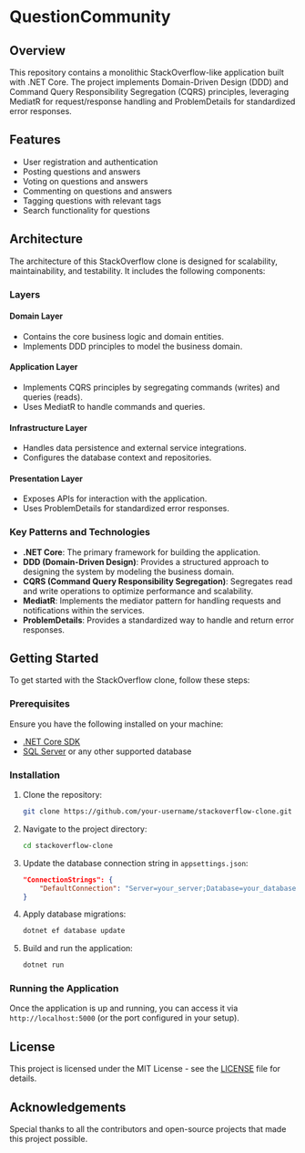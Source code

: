 # QuestionCommunity

## Overview
This repository contains a monolithic StackOverflow-like application built with .NET Core. The project implements Domain-Driven Design (DDD) and Command Query Responsibility Segregation (CQRS) principles, leveraging MediatR for request/response handling and ProblemDetails for standardized error responses.

## Features
- User registration and authentication
- Posting questions and answers
- Voting on questions and answers
- Commenting on questions and answers
- Tagging questions with relevant tags
- Search functionality for questions

## Architecture
The architecture of this StackOverflow clone is designed for scalability, maintainability, and testability. It includes the following components:

### Layers
#### Domain Layer
- Contains the core business logic and domain entities.
- Implements DDD principles to model the business domain.

#### Application Layer
- Implements CQRS principles by segregating commands (writes) and queries (reads).
- Uses MediatR to handle commands and queries.

#### Infrastructure Layer
- Handles data persistence and external service integrations.
- Configures the database context and repositories.

#### Presentation Layer
- Exposes APIs for interaction with the application.
- Uses ProblemDetails for standardized error responses.

### Key Patterns and Technologies
- **.NET Core**: The primary framework for building the application.
- **DDD (Domain-Driven Design)**: Provides a structured approach to designing the system by modeling the business domain.
- **CQRS (Command Query Responsibility Segregation)**: Segregates read and write operations to optimize performance and scalability.
- **MediatR**: Implements the mediator pattern for handling requests and notifications within the services.
- **ProblemDetails**: Provides a standardized way to handle and return error responses.

## Getting Started
To get started with the StackOverflow clone, follow these steps:

### Prerequisites
Ensure you have the following installed on your machine:
- [.NET Core SDK](https://dotnet.microsoft.com/download)
- [SQL Server](https://www.microsoft.com/en-us/sql-server/sql-server-downloads) or any other supported database

### Installation
1. Clone the repository:
    ```bash
    git clone https://github.com/your-username/stackoverflow-clone.git
    ```

2. Navigate to the project directory:
    ```bash
    cd stackoverflow-clone
    ```

3. Update the database connection string in `appsettings.json`:
    ```json
    "ConnectionStrings": {
        "DefaultConnection": "Server=your_server;Database=your_database;User Id=your_user;Password=your_password;"
    }
    ```

4. Apply database migrations:
    ```bash
    dotnet ef database update
    ```

5. Build and run the application:
    ```bash
    dotnet run
    ```

### Running the Application
Once the application is up and running, you can access it via `http://localhost:5000` (or the port configured in your setup).


## License
This project is licensed under the MIT License - see the [LICENSE](LICENSE) file for details.

## Acknowledgements
Special thanks to all the contributors and open-source projects that made this project possible.
